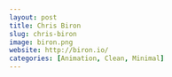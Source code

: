 ```yaml
---
layout: post
title: Chris Biron
slug: chris-biron
image: biron.png
website: http://biron.io/
categories: [Animation, Clean, Minimal]
---
```

